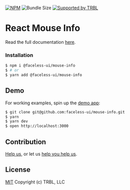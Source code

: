 [![NPM](https://img.shields.io/npm/v/@faceless-ui/mouse-info)](https://www.npmjs.com/@faceless-ui/mouse-info)
![Bundle Size](https://img.shields.io/bundlephobia/minzip/@faceless-ui/mouse-info?label=zipped)
[![Supported by TRBL](https://img.shields.io/badge/supported_by-TRBL-black)](https://github.com/trouble)

# React Mouse Info

Read the full documentation [here](https://faceless-ui.com/docs/mouse-info).

### Installation

```bash
$ npm i @faceless-ui/mouse-info
$ # or
$ yarn add @faceless-ui/mouse-info
```

## Demo

For working examples, spin up the [demo app](./demo/App.demo.js):

```bash
$ git clone git@github.com:faceless-ui/mouse-info.git
$ yarn
$ yarn dev
$ open http://localhost:3000
```

## Contribution

[Help us,](https://github.com/faceless-ui/.github/blob/master/CONTRIBUTING.md) or let us [help you help us](https://github.com/faceless-ui/.github/blob/master/SUPPORT.md).

## License

[MIT](https://github.com/faceless-ui/mouse-info/blob/master/LICENSE) Copyright (c) TRBL, LLC

